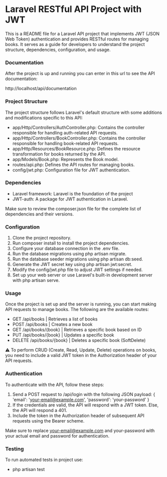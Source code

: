 # Laravel RESTful API Project with JWT
This is a README file for a Laravel API project that implements JWT (JSON Web Token) authentication and provides RESTful routes for managing books. It serves as a guide for developers to understand the project structure, dependencies, configuration, and usage.

### Documentation
After the project is up and running you can enter in this url to see the API documentation:

http://localhost/api/documentation

### Project Structure
The project structure follows Laravel's default structure with some additions and modifications specific to this API:

- app/Http/Controllers/AuthController.php: Contains the controller responsible for handling auth-related API requests.
- app/Http/Controllers/BookController.php: Contains the controller responsible for handling book-related API requests.
- app/Http/Resources/BookResource.php: Defines the resource transformation for books returned by the API.
- app/Models/Book.php: Represents the Book model.
- routes/api.php: Defines the API routes for managing books.
- config/jwt.php: Configuration file for JWT authentication.

### Dependencies
- Laravel framework: Laravel is the foundation of the project
- JWT-auth: A package for JWT authentication in Laravel.

Make sure to review the composer.json file for the complete list of dependencies and their versions.

### Configuration

1. Clone the project repository.
2. Run composer install to install the project dependencies.
3. Configure your database connection in the .env file.
4. Run the database migrations using php artisan migrate.
5. Run the database seeder migrations using php artisan db:seed.
6. Generate the JWT secret key using php artisan jwt:secret.
7. Modify the config/jwt.php file to adjust JWT settings if needed.
8. Set up your web server or use Laravel's built-in development server with php artisan serve.

### Usage
Once the project is set up and the server is running, you can start making API requests to manage books. The following are the available routes:

 - GET /api/books | Retrieves a list of books
 - POST /api/books | Creates a new book
 - GET /api/books/{book} | Retrieves a specific book based on ID
 - PUT /api/books/{book} | Updates a specific book
 - DELETE /api/books/{book} | Deletes a specific book (SoftDelete)

:warning: To perform CRUD (Create, Read, Update, Delete) operations on books, you need to include a valid JWT token in the Authorization header of your API requests.

### Authentication
To authenticate with the API, follow these steps:

1. Send a POST request to /api/login with the following JSON payload: { 'email': 'your-email@example.com', 'password': 'your-password' }
2. If the credentials are valid, the API will respond with a JWT token. Else, the API will respond a 401.
3. Include the token in the Authorization header of subsequent API requests using the Bearer scheme.

Make sure to replace your-email@example.com and your-password with your actual email and password for authentication.

### Testing
To run automated tests in project use:

 - php artisan test

